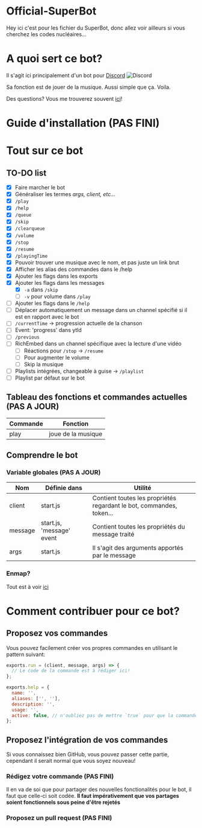 # Official-SuperBot
Hey ici c'est pour les fichier du SuperBot, donc allez voir ailleurs si vous cherchez les codes nucléaires...

# A quoi sert ce bot?
Il s'agit ici principalement d'un bot pour [Discord](https://discordapp.com) ![Discord](https://goo.gl/2xXR9v)

Sa fonction est de jouer de la musique. Aussi simple que ça. Voila.

Des questions? Vous me trouverez souvent [ici](https://discord.gg/3W6eFsE)!

# Guide d'installation **(PAS FINI)**


# Tout sur ce bot
## TO-DO list
- [x] Faire marcher le bot
- [x] Généraliser les termes *args, client, etc...*
- [x] `/play`
- [x] `/help`
- [x] `/queue`
- [x] `/skip`
- [x] `/clearqueue`
- [x] `/volume`
- [x] `/stop`
- [x] `/resume`
- [x] `/playingTime`
- [x] Pouvoir trouver une musique avec le nom, et pas juste un link brut
- [x] Afficher les alias des commandes dans le /help
- [x] Ajouter les flags dans les exports
- [x] Ajouter les flags dans les messages
  * [x] `-a` dans `/skip`
  * [ ] `-v` pour volume dans `/play`
- [ ] Ajouter les flags dans le `/help`
- [ ] Déplacer automatiquement un message dans un channel spécifié si il est en rapport avec le bot
- [ ] `/currentTime` → progression actuelle de la chanson
- [ ] Event: 'progress' dans ytld
- [ ] `/previous`
- [ ] RichEmbed dans un channel spécifique avec la lecture d'une vidéo
  * [ ] Réactions pour `/stop` → `/resume`
  * [ ] Pour augmenter le volume
  * [ ] Skip la musique
- [ ] Playlists intégrées, changeable à guise → `/playlist`
- [ ] Playlist par défaut sur le bot

## Tableau des fonctions et commandes actuelles **(PAS A JOUR)**
Commande | Fonction
------------ | -------------
play | joue de la musique

## Comprendre le bot
### Variable globales **(PAS A JOUR)**
Nom | Définie dans | Utilité
------------- | ------------- | -------------
client | start.js | Contient toutes les propriétés regardant le bot, commandes, token...
message | start.js, 'message' event | Contient toutes les propriétés du message traité
args | start.js | Il s'agit des arguments apportés par le message

### Enmap?
Tout est à voir [ici](https://github.com/eslachance/enmap)

# Comment contribuer pour ce bot?
## Proposez vos commandes
Vous pouvez facilement créer vos propres commandes en utilisant le pattern suivant:

```js
exports.run = (client, message, args) => {
  // Le code de la commande est à rédiger ici!
};

exports.help = {
  name: '',
  aliases: ['', ''],
  description: '',
  usage: '',
  active: false, // n'oubliez pas de mettre `true` pour que la commande soit prise en compte
};
```

## Proposez l'intégration de vos commandes
Si vous connaissez bien GitHub, vous pouvez passer cette partie, cependant il serait normal que vous soyez nouveau!

### Rédigez votre commande **(PAS FINI)**
Il en va de soi que pour partager des nouvelles fonctionalités pour le bot, il faut que celle-ci soit codée.
**Il faut impérativement que vos partages soient fonctionnels sous peine d'être rejetés**

### Proposez un pull request **(PAS FINI)**
